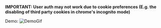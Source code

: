 **IMPORTANT: User auth may not work due to cookie preferences  (E.g. the disabling of third party cookies in chrome's incognito mode)**

Demo:
![DemoGif](./demoGif.gif)
